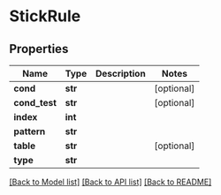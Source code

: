 # StickRule

## Properties
Name | Type | Description | Notes
------------ | ------------- | ------------- | -------------
**cond** | **str** |  | [optional] 
**cond_test** | **str** |  | [optional] 
**index** | **int** |  | 
**pattern** | **str** |  | 
**table** | **str** |  | [optional] 
**type** | **str** |  | 

[[Back to Model list]](../README.md#documentation-for-models) [[Back to API list]](../README.md#documentation-for-api-endpoints) [[Back to README]](../README.md)

